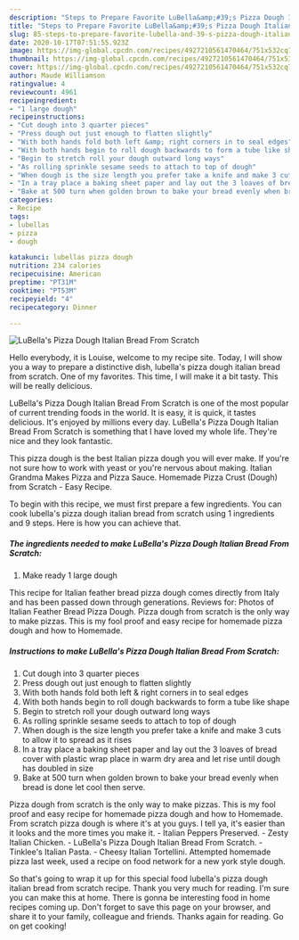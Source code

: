 ```yaml
---
description: "Steps to Prepare Favorite LuBella&amp;#39;s Pizza Dough Italian Bread From Scratch"
title: "Steps to Prepare Favorite LuBella&amp;#39;s Pizza Dough Italian Bread From Scratch"
slug: 85-steps-to-prepare-favorite-lubella-and-39-s-pizza-dough-italian-bread-from-scratch
date: 2020-10-17T07:51:55.923Z
image: https://img-global.cpcdn.com/recipes/4927210561470464/751x532cq70/lubellas-pizza-dough-italian-bread-from-scratch-recipe-main-photo.jpg
thumbnail: https://img-global.cpcdn.com/recipes/4927210561470464/751x532cq70/lubellas-pizza-dough-italian-bread-from-scratch-recipe-main-photo.jpg
cover: https://img-global.cpcdn.com/recipes/4927210561470464/751x532cq70/lubellas-pizza-dough-italian-bread-from-scratch-recipe-main-photo.jpg
author: Maude Williamson
ratingvalue: 4
reviewcount: 4961
recipeingredient:
- "1 large dough"
recipeinstructions:
- "Cut dough into 3 quarter pieces"
- "Press dough out just enough to flatten slightly"
- "With both hands fold both left &amp; right corners in to seal edges"
- "With both hands begin to roll dough backwards to form a tube like shape"
- "Begin to stretch roll your dough outward long ways"
- "As rolling sprinkle sesame seeds to attach to top of dough"
- "When dough is the size length you prefer take a knife and make 3 cuts to allow it to spread as it rises"
- "In a tray place a baking sheet paper and lay out the 3 loaves of bread cover with plastic wrap place in warm dry area and let rise until dough has doubled in size"
- "Bake at 500 turn when golden brown to bake your bread evenly when bread is done let cool then serve."
categories:
- Recipe
tags:
- lubellas
- pizza
- dough

katakunci: lubellas pizza dough 
nutrition: 234 calories
recipecuisine: American
preptime: "PT31M"
cooktime: "PT53M"
recipeyield: "4"
recipecategory: Dinner

---
```



![LuBella&#39;s Pizza Dough Italian Bread From Scratch](https://img-global.cpcdn.com/recipes/4927210561470464/751x532cq70/lubellas-pizza-dough-italian-bread-from-scratch-recipe-main-photo.jpg)

Hello everybody, it is Louise, welcome to my recipe site. Today, I will show you a way to prepare a distinctive dish, lubella&#39;s pizza dough italian bread from scratch. One of my favorites. This time, I will make it a bit tasty. This will be really delicious.

LuBella&#39;s Pizza Dough Italian Bread From Scratch is one of the most popular of current trending foods in the world. It is easy, it is quick, it tastes delicious. It's enjoyed by millions every day. LuBella&#39;s Pizza Dough Italian Bread From Scratch is something that I have loved my whole life. They're nice and they look fantastic.

This pizza dough is the best Italian pizza dough you will ever make. If you&#39;re not sure how to work with yeast or you&#39;re nervous about making. Italian Grandma Makes Pizza and Pizza Sauce. Homemade Pizza Crust (Dough) from Scratch - Easy Recipe.


To begin with this recipe, we must first prepare a few ingredients. You can cook lubella&#39;s pizza dough italian bread from scratch using 1 ingredients and 9 steps. Here is how you can achieve that.

<!--inarticleads1-->

##### The ingredients needed to make LuBella&#39;s Pizza Dough Italian Bread From Scratch:

1. Make ready 1 large dough


This recipe for Italian feather bread pizza dough comes directly from Italy and has been passed down through generations. Reviews for: Photos of Italian Feather Bread Pizza Dough. Pizza dough from scratch is the only way to make pizzas. This is my fool proof and easy recipe for homemade pizza dough and how to Homemade. 

<!--inarticleads2-->

##### Instructions to make LuBella&#39;s Pizza Dough Italian Bread From Scratch:

1. Cut dough into 3 quarter pieces
1. Press dough out just enough to flatten slightly
1. With both hands fold both left &amp; right corners in to seal edges
1. With both hands begin to roll dough backwards to form a tube like shape
1. Begin to stretch roll your dough outward long ways
1. As rolling sprinkle sesame seeds to attach to top of dough
1. When dough is the size length you prefer take a knife and make 3 cuts to allow it to spread as it rises
1. In a tray place a baking sheet paper and lay out the 3 loaves of bread cover with plastic wrap place in warm dry area and let rise until dough has doubled in size
1. Bake at 500 turn when golden brown to bake your bread evenly when bread is done let cool then serve.


Pizza dough from scratch is the only way to make pizzas. This is my fool proof and easy recipe for homemade pizza dough and how to Homemade. From scratch pizza dough is where it&#39;s at you guys. I tell ya, it&#39;s easier than it looks and the more times you make it. - Italian Peppers Preserved. - Zesty Italian Chicken. - LuBella&#39;s Pizza Dough Italian Bread From Scratch. - Tinklee&#39;s Italian Pasta. - Cheesy Italian Tortellini. Attempted homemade pizza last week, used a recipe on food network for a new york style dough. 

So that's going to wrap it up for this special food lubella&#39;s pizza dough italian bread from scratch recipe. Thank you very much for reading. I'm sure you can make this at home. There is gonna be interesting food in home recipes coming up. Don't forget to save this page on your browser, and share it to your family, colleague and friends. Thanks again for reading. Go on get cooking!
